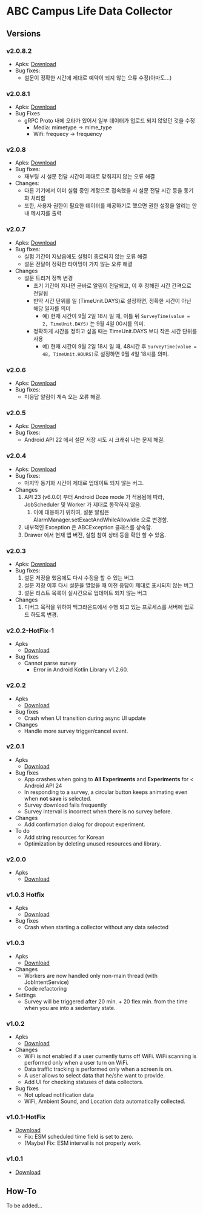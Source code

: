 # ABC Campus Life Data Collector

## Versions
### v2.0.8.2
* Apks: [Download](./debug/kaist.iclab.abc-v2.0.8.2-debug.apk)
* Bug fixes:
    * 설문이 정확한 시간에 제대로 예약이 되지 않는 오류 수정(아마도...)

### v2.0.8.1
* Apks: [Download](./debug/kaist.iclab.abc-v2.0.8.1-debug.apk)
* Bug Fixes
    * gRPC Proto 내에 오타가 있어서 일부 데이터가 업로드 되지 않았던 것을 수정
        * Media: mimetype -> mime_type
        * Wifi: frequecy -> frequency 

### v2.0.8
* Apks: [Download](./debug/kaist.iclab.abc-v2.0.8-debug.apk)
* Bug fixes:
    * 재부팅 시 설문 전달 시간이 제대로 맞춰지지 않는 오류 해결
* Changes:
    * 다른 기기에서 이미 실험 중인 계정으로 접속했을 시 설문 전달 시간 등을 동기화 처리함
    * 또한, 사용자 권한이 필요한 데이터를 제공하기로 했으면 권한 설정을 알리는 안내 메시지를 출력

### v2.0.7
* Apks: [Download](./debug/kaist.iclab.abc-v2.0.7-debug.apk)
* Bug fixes:
    * 실험 기간이 지났음에도 실험이 종료되지 않는 오류 해결
    * 설문 전달이 정확한 타이밍이 가지 않는 오류 해결
* Changes
    * 설문 트리거 정책 변경
        * 초기 기간이 지나면 곧바로 알림이 전달되고, 이 후 정해진 시간 간격으로 전달됨
        * 만약 시간 단위를 일 (TimeUnit.DAYS)로 설정하면, 정확한 시간이 아닌 해당 일자를 의미
            * 예) 현재 시간이 9월 2일 18시 일 때, 이틀 뒤 ```SurveyTime(value = 2, TimeUnit.DAYS)``` 는 9월 4일 00시를 의미.
        * 정확하게 시간을 정하고 싶을 때는 TimeUnit.DAYS 보다 작은 시간 단위를 사용
            * 예) 현재 시간이 9월 2일 18시 일 때, 48시간 후 ```SurveyTime(value = 48, TimeUnit.HOURS)```로 설정하면 9월 4일 18시를 의미. 
        

### v2.0.6
* Apks: [Download](./debug/kaist.iclab.abc-v2.0.6-debug.apk)
* Bug fixes:
    * 미응답 알림이 계속 오는 오류 해결.
    
### v2.0.5
* Apks: [Download](./debug/kaist.iclab.abc-v2.0.5-debug.apk)
* Bug fixes:
    * Android API 22 에서 설문 저장 시도 시 크래쉬 나는 문제 해결.

### v2.0.4
* Apks: [Download](./debug/kaist.iclab.abc-v2.0.4-debug.apk)
* Bug fixes:
    * 마지막 동기화 시간이 제대로 업데이트 되지 않는 버그.
* Changes
    1. API 23 (v6.0.0) 부터 Android Doze mode 가 적용됨에 따라, JobScheduler 및 Worker 가 제대로 동작하지 않음.
        1. 이에 대응하기 위하여, 설문 알림은 AlarmManager.setExactAndWhileAllowIdle 으로 변경함.
    2. 내부적인 Exception 은 ABCException 클래스를 상속함.
    3. Drawer 에서 현재 앱 버전, 실험 참여 상태 등을 확인 할 수 있음.

### v2.0.3
* Apks: [Download](./debug/kaist.iclab.abc-v2.0.3-debug.apk)
* Bug fixes:
    1. 설문 저장을 했음에도 다시 수정을 할 수 있는 버그
    2. 설문 저장 이후 다시 설문을 열었을  때 이전 응답이 제대로 표시되지 않는 버그
    3. 설문 리스트 목록이 실시간으로 업데이트 되지 않는 버그
* Changes
    1. 디버그 목적을 위하여 백그라운드에서 수행 되고 있는 프로세스를 서버에 업로드 하도록 변경.

### v2.0.2-HotFix-1
* Apks
    * [Download](./release/kaist.iclab.abc-v2.0.2-HotFix-1-release.apk)
* Bug fixes
    * Cannot parse survey
        * Error in Android Kotlin Library v1.2.60.   

### v2.0.2
* Apks
    * [Download](./release/kaist.iclab.abc-v2.0.2-release.apk)
* Bug fixes
    * Crash when UI transition during async UI update
* Changes
    * Handle more survey trigger/cancel event.

### v2.0.1
* Apks
    * [Download](./debug/kaist.iclab.abc-v2.0.1-debug.apk)
* Bug fixes
    * App crashes when going to **All Experiments** and **Experiments** for < Android API 24
    * In responding to a survey, a circular button keeps animating even when **not save** is selected.
    * Survey download fails frequently
    * Survey interval is incorrect when there is no survey before.
* Changes
    * Add confirmation dialog for dropout experiment.
* To do
    * Add string resources for Korean
    * Optimization by deleting unused resources and library.

### v2.0.0
* Apks
    * [Download](./debug/kaist.iclab.abc-v2.0.0-debug.apk)

### v1.0.3 Hotfix
* Apks
    * [Download](./debug/kaist.iclab.abc-v1.0.3-HotFix-debug.apk)
* Bug fixes
    * Crash when starting a collector without any data selected

### v1.0.3
* Apks
    * [Download](./debug/kaist.iclab.abc-v1.0.3-debug.apk)
* Changes
    * Workers are now handled only non-main thread (with JobIntentService)
    * Code refactoring 
* Settings
    * Survey will be triggered after 20 min. + 20 flex min. from the time when you are into a sedentary state.

### v1.0.2
* Apks
    * [Download](./debug/kaist.iclab.abc-v1.0.2-debug.apk)
* Changes
    * WiFi is not enabled if a user currently turns off WiFi. WiFi scanning is performed only when a user turn on WiFi.
    * Data traffic tracking is performed only when a screen is on. 
    * A user allows to select data that he/she want to provide.
    * Add UI for checking statuses of data collectors.
* Bug fixes
    * Not upload notification data
    * WiFi, Ambient Sound, and Location data automatically collected.
       

### v1.0.1-HotFix
* [Download](./debug/kaist.iclab.abc-v1.0.1-debug.apk)
    * Fix: ESM scheduled time field is set to zero.
    * (Maybe) Fix: ESM interval is not properly work. 

### v1.0.1 
* [Download](./debug/kaist.iclab.abc-v1.0.1-debug.apk)

## How-To
To be added...